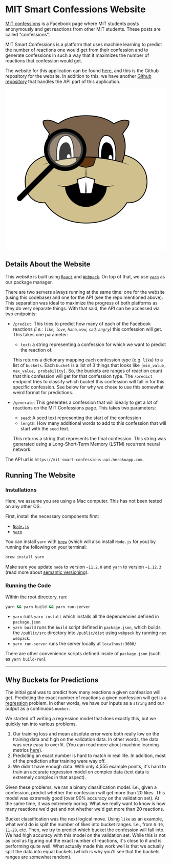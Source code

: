 # MIT Smart Confessions Website

[MIT confessions](https://www.facebook.com/beaverconfessions) is a Facebook page where MIT students posts anonymously and get reactions from other MIT students. These posts are called "confessions". 

MIT Smart Confessions is a platform that uses machine learning to predict the number of reactions one would get from their confession and to generate confessions in such a way that it maximizes the number of reactions that confession would get.

The website for this application can be found [here](https://mit-smart-confessions.herokuapp.com), and this is the Github repository for the website. In addition to this, we have another [Github repository](https://github.com/robertvunabandi/mit-smart-confessions-data) that handles the API part of this application.

[![MIT Smart Confession Logo](public/src/assets/msc-logo.png)](https://mit-smart-confessions.herokuapp.com)

## Details About the Website

This website is built using [`React`](https://reactjs.org/) and [`Webpack`](https://webpack.js.org/). On top of that, we use [`yarn`](https://yarnpkg.com/en/) as our package manager. 

There are two servers always running at the same time: one for the website (using this codebase) and one for the API (see the repo mentioned above). This separation was ideal to maximize the progress of both platforms as they do very separate things. With that said, the API can be accessed via two endpoints: 

- `/predict`: This tries to predict how many of each of the Facebook reactions *(i.e.: `like`, `love`, `haha`, `wow`, `sad`, `angry`)* this confession will get. This takes one parameter:
  - `text`: a string representing a confession for which we want to predict the reaction of.  
    
  This returns a dictionary mapping each confession type (e.g. `like`) to a list of `buckets`. Each `bucket` is a list of 3 things that looks like `[min_value, max_value, probability]`. So, the buckets are ranges of reaction count that this confession will get for that confession type. The `/predict` endpoint tries to classify which bucket this confession will fall in for this specific confession. See below for why we chose to use this somewhat weird format for predictions.
- `/generate`: This generates a confession that will ideally to get a lot of reactions on the MIT Confessions page. This takes two parameters:
  - `seed`: A seed text representing the start of the confession
  - `length`: How many additional words to add to this confession that will start with the `seed` text.   
    
  This returns a string that represents the final confession. This string was generated using a Long-Short-Term Memory (LSTM) recurrent neural network.
  
The API url is `https://mit-smart-confessions-api.herokuapp.com`. 

## Running The Website

### Installations

Here, we assume you are using a Mac computer. This has not been tested on any other OS. 

First, install the necessary components first:

- [`Node.js`](https://nodejs.org/en/)
- [`yarn`](https://yarnpkg.com/en/docs/install#mac-stable)

You can install `yarn` with [`brew`](https://brew.sh/) (which will also install `Node.js` for you) by running the following on your terminal: 

```bash
brew install yarn
```

Make sure you update `node` to version `~11.2.0` and `yarn` to version `~1.12.3` (read more about [semantic versioning](https://docs.npmjs.com/about-semantic-versioning)). 

### Running the Code

Within the root directory, run:

```bash
yarn && yarn build && yarn run-server
```

- `yarn` runs `yarn install` which installs all the dependencies defined in `package.json`
- `yarn build` runs the `build` script defined in `package.json`, which builds the `/public/src` directory into `/public/dist` using `webpack` by running `npx webpack`.
- `yarn run-server` runs the server locally at `localhost:3000/`

There are other convenience scripts defined inside of `package.json` (such as `yarn build-run`).

---

## Why Buckets for Predictions

The initial goal was to predict how many reactions a given confession will get. Predicting the exact number of reactions a given confession will get is a [regression](https://www.quora.com/What-is-regression-in-machine-learning) problem. In other words, we have our inputs as a `string` and our output as a continuous `number`. 

We started off writing a regression model that does exactly this, but we quickly ran into various problems. 
1. Our training loss and mean absolute error were both really low on the training data and high on the validation data. In other words, the data was very easy to overfit. (You can read more about machine learning metrics [here](https://machinelearningmastery.com/metrics-evaluate-machine-learning-algorithms-python/)).
2. Predicting an exact number is hard to match in real life. In addition, most of the prediction after training were way off.
3. We didn't have enough data. With only 4,555 example points, it's hard to train an accurate regression model on complex data (text data is extremely complex in that aspect). 

Given these problems, we ran a binary classification model. I.e., given a confession, predict whether the confession will get more than 20 likes. This model was extremely good (over 90% accuracy on the validation set). At the same time, it was extremely boring. What we really want to know is how many reactions we'd get and not whether we'd get more than 20 reactions. 

Bucket classification was the next logical move. Using `like` as an example, what we'd do is split the number of likes into bucket ranges. I.e., from `0-10`, `11-20`, etc. Then, we try to predict which bucket the confession will fall into. We had high accuracy with this model on the validation set. While this is not as cool as figuring out the exact number of reactions, it's close to it and is performing quite well. What actually made this work well is that we actually split the data into equal buckets (which is why you'll see that the buckets ranges are somewhat random). 
